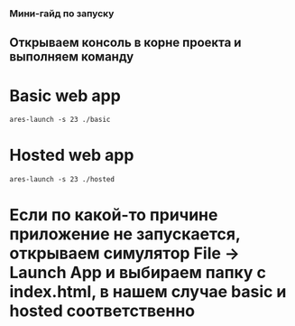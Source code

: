 ### Мини-гайд по запуску
## Открываем консоль в корне проекта и выполняем команду
# Basic web app
```ares-launch -s 23 ./basic```
# Hosted web app
```ares-launch -s 23 ./hosted```
# Если по какой-то причине приложение не запускается, открываем симулятор File -> Launch App и выбираем папку с index.html, в нашем случае basic и hosted соответственно
